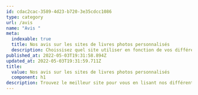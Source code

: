 ```yaml
---
id: cdac2cac-3589-4d23-b720-3e35cdcc1086
type: category
url: /avis
name: "Avis "
meta:
  indexable: true
  title: Nos avis sur les sites de livres photos personnalisés
  description: Choissisez quel site utiliser en fonction de vos différents critères
published_at: 2022-05-03T19:31:58.894Z
updated_at: 2022-05-03T19:31:59.711Z
title:
  value: Nos avis sur les sites de livres photos personnalisés
  component: h1
description: Trouvez le meilleur site pour vous en lisant nos différents avis
---
```


